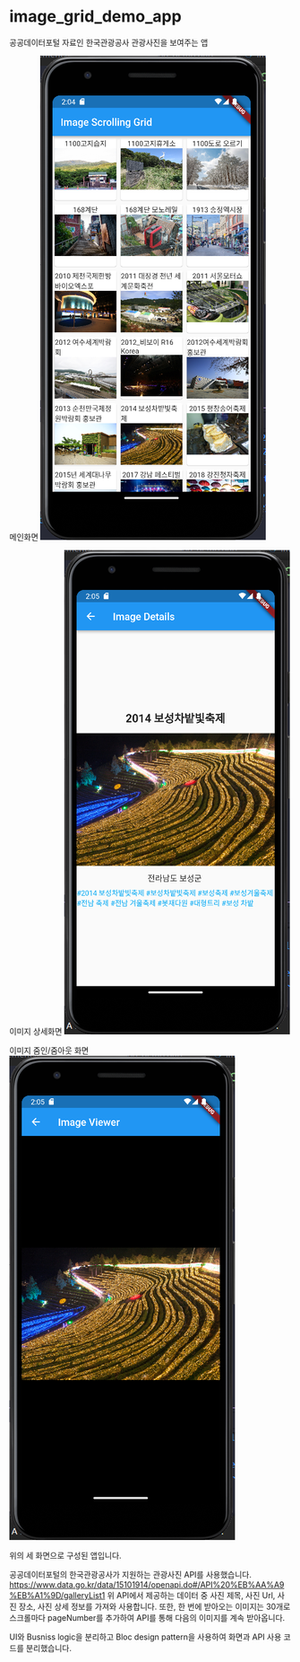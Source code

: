 # image_grid_demo_app

공공데이터포털 자료인 한국관광공사 관광사진을 보여주는 앱

메인화면
![Image Grid Page](https://github.com/yongyong-john/image_grid_demo/blob/main/images/image_grid.PNG?raw=true)

이미지 상세화면
![Image Details Page](https://github.com/yongyong-john/image_grid_demo/blob/main/images/image_details.PNG?raw=true)

이미지 줌인/줌아웃 화면
![Image Viewer Page](https://github.com/yongyong-john/image_grid_demo/blob/main/images/iage_viewer.PNG?raw=true)

위의 세 화면으로 구성된 앱입니다.

공공데이터포털의 한국관광공사가 지원하는 관광사진 API를 사용했습니다.
https://www.data.go.kr/data/15101914/openapi.do#/API%20%EB%AA%A9%EB%A1%9D/galleryList1
위 API에서 제공하는 데이터 중 사진 제목, 사진 Url, 사진 장소, 사진 상세 정보를 가져와 사용합니다.
또한, 한 번에 받아오는 이미지는 30개로 스크롤마다 pageNumber를 추가하여 API를 통해 다음의 이미지를 계속 받아옵니다.

UI와 Busniss logic을 분리하고 Bloc design pattern을 사용하여 화면과 API 사용 코드를 분리했습니다.
